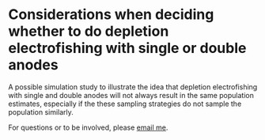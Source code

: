 # Considerations when deciding whether to do depletion electrofishing with single or double anodes

A possible simulation study to illustrate the idea that depletion electrofishing with single and double anodes will not always result in the same population estimates, especially if the these sampling strategies do not sample the population similarly.

For questions or to be involved, please [email me](mailto:stephendavidgregory@gmail.com).
